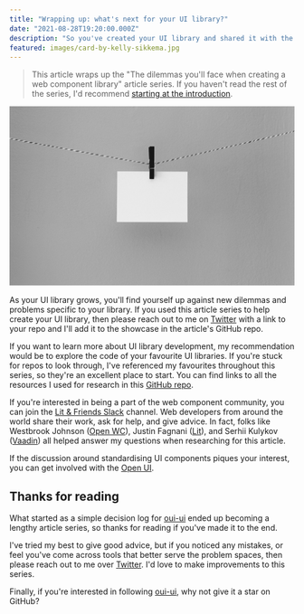 ```yaml
---
title: "Wrapping up: what's next for your UI library?"
date: "2021-08-28T19:20:00.000Z"
description: "So you've created your UI library and shared it with the big wide world. What's next? This article wraps up our journey and offers some tips on where to go from here. I hope you've enjoyed the ride!"
featured: images/card-by-kelly-sikkema.jpg
---
```


> This article wraps up the "The dilemmas you'll face when creating a web component library" article series. If you haven't read the rest of the series, I'd recommend [starting at the introduction](/000-the-dilemmas-you'll-face-when-creating-a-web-component-library).

![Card on string](images/card-by-kelly-sikkema.jpg "Photo by [Kelly Sikkema](https://unsplash.com/@kellysikkema?utm_source=unsplash&utm_medium=referral&utm_content=creditCopyText)")

As your UI library grows, you'll find yourself up against new dilemmas and problems specific to your library. If you used this article series to help create your UI library, then please reach out to me on [Twitter](https://twitter.com/AndricoKaroulla?ref_src=twsrc%5Egoogle%7Ctwcamp%5Eserp%7Ctwgr%5Eauthor) with a link to your repo and I'll add it to the showcase in the article's GitHub repo.

If you want to learn more about UI library development, my recommendation would be to explore the code of your favourite UI libraries. If you're stuck for repos to look through, I've referenced my favourites throughout this series, so they're an excellent place to start. You can find links to all the resources I used for research in this [GitHub repo](https://github.com/andrico1234/web-components-resources).

If you're interested in being a part of the web component community, you can join the [Lit & Friends Slack](https://lit.dev/slack-invite) channel. Web developers from around the world share their work, ask for help, and give advice. In fact, folks like Westbrook Johnson ([Open WC](https://open-wc.org/)), Justin Fagnani ([Lit](https://lit.dev/)), and Serhii Kulykov ([Vaadin](https://vaadin.com/components)) all helped answer my questions when researching for this article.

If the discussion around standardising UI components piques your interest, you can get involved with the [Open UI](https://open-ui.org/).

## Thanks for reading

What started as a simple decision log for [oui-ui](https://oui-ui.netlify.app/) ended up becoming a lengthy article series, so thanks for reading if you've made it to the end.

I've tried my best to give good advice, but if you noticed any mistakes, or feel you've come across tools that better serve the problem spaces, then please reach out to me over [Twitter](https://twitter.com/AndricoKaroulla?ref_src=twsrc%5Egoogle%7Ctwcamp%5Eserp%7Ctwgr%5Eauthor). I'd love to make improvements to this series.

Finally, if you're interested in following [oui-ui](https://github.com/andrico1234/oui-ui), why not give it a star on GitHub?
